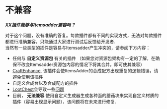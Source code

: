 # 不兼容

_**XX插件能够与Itemsadder兼容吗？**_

对于这个问题，没有准确的答复。每款插件都有不同的实现方式，无法对每款插件都进行准确兼容，只能通过大家进行测试后反馈给开发者.
<br>当然有一些类型的插件是容易与Itemsadder产生冲突的，请参阅下方内容：

* 任何与 **自定义资源包** 有关的插件 （如果您对资源包架构有一定的了解，在确保不改变Itemsadder资源包内容的情况下将其合并，即可使其兼容）
* [CraftEnhance](https://www.spigotmc.org/resources/custom-recipes-and-crafting-craftenhance.65058/), 该插件会使ItemsAdder的合成配方出现重复的逻辑错误，请避免使用该插件
* 自定义合成台以及合成配方的插件
* [LootChest](https://www.spigotmc.org/resources/lootchest.61564/)会导致一些[问题](https://github.com/LoneDev6/ItemsAdder/issues/15#issuecomment-512990849)
* 目前， **无法兼容** 使用自定义生成器生成各种面的蘑菇块来实现自定义材质的插件（容易出现显示问题），该问题将在未来进行修复.